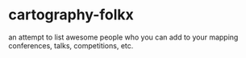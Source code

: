 # cartography-folkx
an attempt to list awesome people who you can add to your mapping conferences, talks, competitions, etc.
